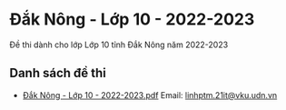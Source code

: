 # Đắk Nông - Lớp 10 - 2022-2023

Đề thi dành cho lớp Lớp 10 tỉnh Đắk Nông năm 2022-2023

## Danh sách đề thi

- [Đắk Nông - Lớp 10 - 2022-2023.pdf](Đắk%20Nông%20-%20Lớp%2010%20-%202022-2023.pdf)
Email: linhptm.21it@vku.udn.vn

